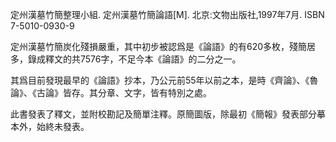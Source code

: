 定州漢墓竹簡整理小組. 定州漢墓竹簡論語[M]. 北京:文物出版社,1997年7月. ISBN 7-5010-0930-9

定州漢墓竹簡炭化殘損嚴重，其中初步被認爲是《論語》的有620多枚，殘簡居多，錄成釋文的共7576字，不足今本《論語》的二分之一。

其爲目前發現最早的《論語》抄本，乃公元前55年以前之本，是時《齊論》、《魯論》、《古論》皆存。其分章、文字，皆有特別之處。

此書發表了釋文，並附校勘記及簡單注釋。原簡圖版，除最初《簡報》發表部分摹本外，始終未發表。
